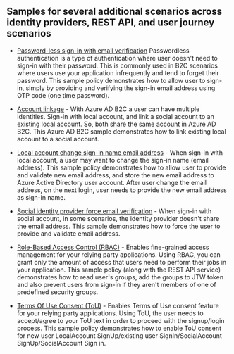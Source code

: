 ## Samples for several additional scenarios across identity providers, REST API, and user journey scenarios
* [Password-less sign-in with email verification](source/aadb2c-ief-passwordless-email-verification) Passwordless authentication is a type of authentication where user doesn't need to sign-in with their password. This is commonly used in B2C scenarios where users use your application infrequently and tend to forget their password. This sample policy demonstrates how to allow user to sign-in, simply by providing and verifying the sign-in email address using OTP code (one time password). 

* [Account linkage](source/aadb2c-ief-account-linkage) - With Azure AD B2C a user can have multiple identities. Sign-in with local account, and link a social account to an existing local account. So, both share the same account in Azure AD B2C. This Azure AD B2C sample demonstrates how to link existing local account to a social account. 

* [Local account change sign-in name email address](source/aadb2c-ief-change-sign-in-name) - When sign-in with local account, a user may want to change the sign-in name (email address). This sample policy demonstrates how to allow user to provide and validate new email address, and store the new email address to Azure Active Directory user account. After user change the email address, on the next login, user needs to provide the new email address as sign-in name.

* [Social identity provider force email verification](source/aadb2c-ief-social-idp-force-email) - When sign-in with social account, in some scenarios,  the identity provider doesn't share the email address. This sample demonstrates how to force the user to provide and validate email address. 
* [Role-Based Access Control (RBAC)](source/aadb2c-ief-rbac) - Enables fine-grained access management for your relying party applications. Using RBAC, you can grant only the amount of access that users need to perform their jobs in your application. This sample policy (along with the REST API service) demonstrates how to read user's groups, add the groups to JTW token and also prevent users from sign-in if they aren't members of one of predefined security groups.

* [Terms Of Use Consent (ToU)](source/aadb2c-ief-terms-of-use) - Enables Terms of Use consent feature for your relying party applications. Using ToU, the user needs to accept/agree to your ToU text in order to proceed with the signup/login process. This sample policy demonstrates how to enable ToU consent for new user LocalAccount SignUp/existing user SignIn/SocialAccount SignUp/SocialAccount Sign in.
